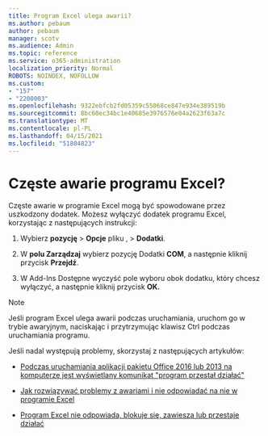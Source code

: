 ```yaml
---
title: Program Excel ulega awarii?
ms.author: pebaum
author: pebaum
manager: scotv
ms.audience: Admin
ms.topic: reference
ms.service: o365-administration
localization_priority: Normal
ROBOTS: NOINDEX, NOFOLLOW
ms.custom:
- "157"
- "2200003"
ms.openlocfilehash: 9322ebfcb2fd05359c55068ce847e934e389519b
ms.sourcegitcommit: 8bc60ec34bc1e40685e3976576e04a2623f63a7c
ms.translationtype: MT
ms.contentlocale: pl-PL
ms.lasthandoff: 04/15/2021
ms.locfileid: "51804823"
---
```

# <a name="frequent-excel-crashes"></a>Częste awarie programu Excel?

Częste awarie w programie Excel mogą być spowodowane przez uszkodzony dodatek. Możesz wyłączyć dodatek programu Excel, korzystając z następujących instrukcji:
  
1. Wybierz **pozycję** \> **Opcje** pliku , \> **Dodatki**.

2. W **polu Zarządzaj** wybierz pozycję Dodatki **COM**, a następnie kliknij przycisk **Przejdź**.

3. W Add-Ins Dostępne wyczyść pole wyboru obok dodatku, który chcesz wyłączyć, a następnie kliknij przycisk **OK.**

> [!NOTE]
> Jeśli program Excel ulega awarii podczas uruchamiania, uruchom go w trybie awaryjnym, naciskając i przytrzymując klawisz Ctrl podczas uruchamiania programu.
  
Jeśli nadal występują problemy, skorzystaj z następujących artykułów:
  
- [Podczas uruchamiania aplikacji pakietu Office 2016 lub 2013 na komputerze jest wyświetlany komunikat "program przestał działać"](https://support.office.com/article/52bd7985-4e99-4a35-84c8-2d9b8301a2fa.aspx)

- [Jak rozwiązywać problemy z awariami i nie odpowiadać na nie w programie Excel](https://support.microsoft.com/help/2758592/how-to-troubleshoot-crashing-and-not-responding-issues-with-excel)

- [Program Excel nie odpowiada, blokuje się, zawiesza lub przestaje działać](https://support.office.com/article/37e7d3c9-9e84-40bf-a805-4ca6853a1ff4.aspx)
